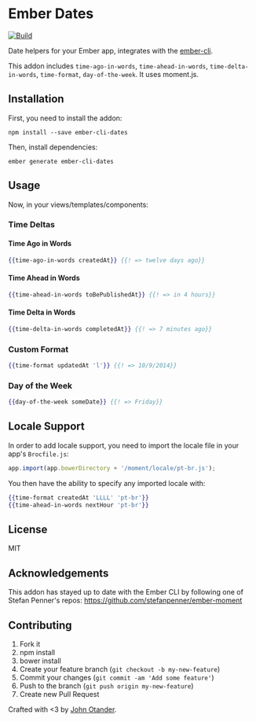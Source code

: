 # Ember Dates

[![Build](https://travis-ci.org/johnotander/ember-cli-dates.svg?branch=master)](https://travis-ci.org/johnotander/ember-cli-dates)

Date helpers for your Ember app, integrates with the [ember-cli](http://ember-cli.com).

This addon includes `time-ago-in-words`, `time-ahead-in-words`, `time-delta-in-words`,
`time-format`, `day-of-the-week`. It uses moment.js.

## Installation

First, you need to install the addon:

```
npm install --save ember-cli-dates
```

Then, install dependencies:

```
ember generate ember-cli-dates
```

## Usage

Now, in your views/templates/components:

### Time Deltas

#### Time Ago in Words

```hbs
{{time-ago-in-words createdAt}} {{! => twelve days ago}}
```

#### Time Ahead in Words

```hbs
{{time-ahead-in-words toBePublishedAt}} {{! => in 4 hours}}
```

#### Time Delta in Words

```hbs
{{time-delta-in-words completedAt}} {{! => 7 minutes ago}}
```

### Custom Format

```hbs
{{time-format updatedAt 'l'}} {{! => 10/9/2014}}
```

### Day of the Week

```hbs
{{day-of-the-week someDate}} {{! => Friday}}
```

## Locale Support

In order to add locale support, you need to import the locale file in your app's `Brocfile.js`:

```js
app.import(app.bowerDirectory + '/moment/locale/pt-br.js');
```

You then have the ability to specify any imported locale with:

```hbs
{{time-format createdAt 'LLLL' 'pt-br'}}
{{time-ahead-in-words nextHour 'pt-br'}}
```

## License

MIT

## Acknowledgements

This addon has stayed up to date with the Ember CLI by following one of Stefan Penner's repos:
<https://github.com/stefanpenner/ember-moment>

## Contributing

1. Fork it
2. npm install
3. bower install
4. Create your feature branch (`git checkout -b my-new-feature`)
5. Commit your changes (`git commit -am 'Add some feature'`)
6. Push to the branch (`git push origin my-new-feature`)
7. Create new Pull Request

Crafted with <3 by [John Otander](http://johnotander.com).
